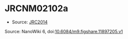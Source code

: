 <a name="material" />

# JRCNM02102a
<script type="application/ld+json">
  {
    "@context": "https://schema.org/",
    "@type": "ChemicalSubstance",
    "@id": "https://egonw.github.io/nanowiki/nanowiki389.html#material",
    "http://purl.org/dc/terms/conformsTo":
      {
        "@type": "CreativeWork",
        "@id": "https://bioschemas.org/profiles/ChemicalSubstance/0.4-RELEASE/"
      },
    "identfier": "389",
    "name": "JRCNM02102a",
    "url": "https://egonw.github.io/nanowiki/nanowiki389.html#material",
    "sameAs": "http://127.0.0.1/mediawiki/index.php/Special:URIResolver/JRCNM02102a"
  }
</script>


* Source: [JRC2014](articleJRC2014.md)


Source: NanoWiki 6, doi:[10.6084/m9.figshare.11897205.v1](https://doi.org/10.6084/m9.figshare.11897205.v1)
